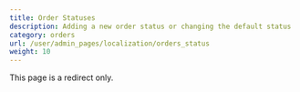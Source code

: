 ```yaml
---
title: Order Statuses 
description: Adding a new order status or changing the default status
category: orders
url: /user/admin_pages/localization/orders_status
weight: 10
---
```


This page is a redirect only.

